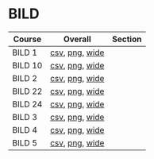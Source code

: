 # BILD

| Course | Overall | Section |
| ------ | ------- | ------- |
| BILD 1 | [csv](https://github.com/UCSD-Historical-Enrollment-Data/2025Summer2/blob/main/overall/BILD%201.csv), [png](https://raw.githubusercontent.com/UCSD-Historical-Enrollment-Data/2025Summer2/main/plot_overall/BILD%201.png), [wide](https://raw.githubusercontent.com/UCSD-Historical-Enrollment-Data/2025Summer2/main/plot_overall_wide/BILD%201.png) |  |
| BILD 10 | [csv](https://github.com/UCSD-Historical-Enrollment-Data/2025Summer2/blob/main/overall/BILD%2010.csv), [png](https://raw.githubusercontent.com/UCSD-Historical-Enrollment-Data/2025Summer2/main/plot_overall/BILD%2010.png), [wide](https://raw.githubusercontent.com/UCSD-Historical-Enrollment-Data/2025Summer2/main/plot_overall_wide/BILD%2010.png) |  |
| BILD 2 | [csv](https://github.com/UCSD-Historical-Enrollment-Data/2025Summer2/blob/main/overall/BILD%202.csv), [png](https://raw.githubusercontent.com/UCSD-Historical-Enrollment-Data/2025Summer2/main/plot_overall/BILD%202.png), [wide](https://raw.githubusercontent.com/UCSD-Historical-Enrollment-Data/2025Summer2/main/plot_overall_wide/BILD%202.png) |  |
| BILD 22 | [csv](https://github.com/UCSD-Historical-Enrollment-Data/2025Summer2/blob/main/overall/BILD%2022.csv), [png](https://raw.githubusercontent.com/UCSD-Historical-Enrollment-Data/2025Summer2/main/plot_overall/BILD%2022.png), [wide](https://raw.githubusercontent.com/UCSD-Historical-Enrollment-Data/2025Summer2/main/plot_overall_wide/BILD%2022.png) |  |
| BILD 24 | [csv](https://github.com/UCSD-Historical-Enrollment-Data/2025Summer2/blob/main/overall/BILD%2024.csv), [png](https://raw.githubusercontent.com/UCSD-Historical-Enrollment-Data/2025Summer2/main/plot_overall/BILD%2024.png), [wide](https://raw.githubusercontent.com/UCSD-Historical-Enrollment-Data/2025Summer2/main/plot_overall_wide/BILD%2024.png) |  |
| BILD 3 | [csv](https://github.com/UCSD-Historical-Enrollment-Data/2025Summer2/blob/main/overall/BILD%203.csv), [png](https://raw.githubusercontent.com/UCSD-Historical-Enrollment-Data/2025Summer2/main/plot_overall/BILD%203.png), [wide](https://raw.githubusercontent.com/UCSD-Historical-Enrollment-Data/2025Summer2/main/plot_overall_wide/BILD%203.png) |  |
| BILD 4 | [csv](https://github.com/UCSD-Historical-Enrollment-Data/2025Summer2/blob/main/overall/BILD%204.csv), [png](https://raw.githubusercontent.com/UCSD-Historical-Enrollment-Data/2025Summer2/main/plot_overall/BILD%204.png), [wide](https://raw.githubusercontent.com/UCSD-Historical-Enrollment-Data/2025Summer2/main/plot_overall_wide/BILD%204.png) |  |
| BILD 5 | [csv](https://github.com/UCSD-Historical-Enrollment-Data/2025Summer2/blob/main/overall/BILD%205.csv), [png](https://raw.githubusercontent.com/UCSD-Historical-Enrollment-Data/2025Summer2/main/plot_overall/BILD%205.png), [wide](https://raw.githubusercontent.com/UCSD-Historical-Enrollment-Data/2025Summer2/main/plot_overall_wide/BILD%205.png) |  |
